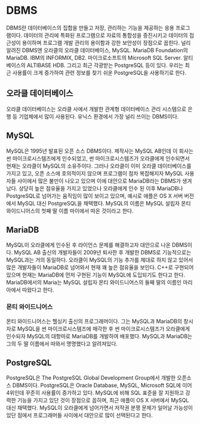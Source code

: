 # DBMS

DBMS란 데이터베이스의 집합을 만들고 저장, 관리하는 기능을 제공하는 응용 프로그램이다.
데이터의 관리에 특화된 프로그램으로 자료의 통합성을 증진시키고 데이터의 접근성이 용이하며 프로그램 개발 관리의 용이함과 강한 보안성이 장점으로 꼽힌다.
널리 알려진 DBMS엔 오라클의 오라클 데이터베이스, MySQL. MariaDB Foundation의 MariaDB. IBM의 INFORMIX, DB2. 마이크로소프트의 Microsoft SQL Server. 알티베이스의 ALTIBASE HDB. 그리고 최근 각광받는 PostgreSQL 등이 있다.
우리는 최근 사용률이 크게 증가하여 관련 정보를 찾기 쉬운 PostgreSQL을 사용하기로 한다.

## 오라클 데이터베이스

오라클 데이터베이스는 오라클 사에서 개발한 관계형 데이터베이스 관리 시스템으로 은행 등 기업체에서 많이 사용된다.
유닉스 환경에서 가장 널리 쓰이는 DBMS이다.

## MySQL

MySQL은 1995년 발표된 오픈 소스 DBMS이다. 제작사는 MySQL AB인데 이 회사는 썬 마이크로시스템즈에게 인수되었고, 썬 마이크로시스템즈가 오라클에게 인수되면서 현재는 오라클이 MySQL의 소유주이다.
그러나 오라클이 이미 오라클 데이터베이스를 가지고 있고, 오픈 소스에 호의적이지 않으며 프로그램이 점차 복잡해지자 MySQL 사용자들 사이에서 많은 불만이 나오고 있으며 이에 대안으로 MariaDB라는 DBMS가 생겨났다.
상당히 높은 점유율을 가지고 있었으나 오라클에게 인수 된 이후 MariaDB나 PostgreSQL로 넘어가는 움직임이 많이 보이고 있으며, 예시로 애플은 OS X 서버 버전에서 MySQL 대신 PostgreSQL을 채택했다.
MySQL의 이름은 MySQL 설립자 몬티 와이드니어스의 첫째 딸 이름 마이에서 따온 것이라고 한다.

## MariaDB

MySQL이 오라클에게 인수된 후 라이언스 문제를 해결하고자 대안으로 나온 DBMS이다. MySQL AB 출신의 개발자들이 2009년 퇴사한 후 개발한 DBMS로 기능적으로는 MySQL과는 거의 동일하다.
오라클이 MySQL의 기능 추가를 제대로 하지 않고 있어서 많은 개발자들이 MariaDB로 넘어와서 현재 꽤 높은 점유율을 보인다.
C++로 구현되어있으며 현재는 MariaDB에 먼저 구현된 기능이 MySQL에 도입되기도 한다고 한다.
MariaDB에서의 Maria는 MySQL 설립자 몬티 와이드니어스의 둘째 딸의 이름인 마리아에서 따왔다고 한다.

### 몬티 와이드니어스

몬티 와이드니어스는 헬싱키 출신의 프로그래머이다.
그는 MySQL과 MariaDB의 창시자로 MySQL을 썬 마이크로시스템즈에 매각한 후 썬 마이크로시스템즈가 오라클에게 인수되자 MySQL의 대항마로 MariaDB를 개발하여 배포했다.
MySQL과 MariaDB는 그의 두 딸 이름에서 따와서 명명했다고 알려져있다.

## PostgreSQL

PostgreSQL은 The PostgreSQL Global Development Group에서 개발한 오픈소스 DBMS이다.
PostgreSQL은 Oracle Database, MySQL, Microsoft SQL에 이어 4위인데 꾸준히 사용률이 증가하고 있다.
MySQL에 비해 SQL 표준을 잘 지원하고 강력한 기능을 가지고 있단 것이 장점으로 꼽히며, 최근 애플이 OS X 서버에서 MySQL 대신 채택했다.
MySQL이 오라클에게 넘어가면서 저작권 분쟁 문제가 일어날 가능성이 있단 점에서 프로그래머들 사이에서 대안으로 많이 선택된다고 한다.
